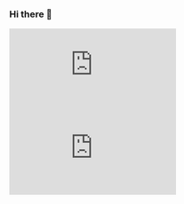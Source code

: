 ### Hi there 👋
  [![My Stats](https://github-stats-evirunurm.vercel.app/api/stats.js?username=Asimendi&peng=false)](https://github.com/evirunurm/github-stats)
    [![My languages](https://github-stats-evirunurm.vercel.app/api/langauges.js?username=Asimendi)](https://github.com/evirunurm/github-stats)
